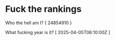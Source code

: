 # Fuck the rankings

Who the hell am I?
{ 24854910 }

What fucking year is it?
[ 2025-04-05T06:10:00Z ]
